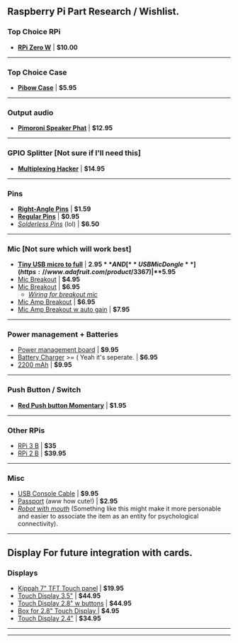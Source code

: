 ## Raspberry Pi Part Research / Wishlist.
### Top Choice RPi
- [**RPi Zero W**](https://www.adafruit.com/product/3400)   |   **$10.00**
------------
### Top Choice Case
- [**Pibow Case**](https://www.adafruit.com/product/3471)   |   **$5.95**
------------
### Output audio
- [**Pimoroni Speaker Phat**](https://www.adafruit.com/product/3401)    |   **$12.95**
------------
### GPIO Splitter [Not sure if I'll need this]
- [**Multiplexing Hacker**](https://www.adafruit.com/product/3182)    |   **$14.95**
------------
### Pins
- [**Right-Angle Pins**](https://www.adafruit.com/product/2823)   |   **$1.59**
- [**Regular Pins**](https://www.adafruit.com/product/2822)   |   **$0.95**
- [*Solderless Pins*](https://www.adafruit.com/product/3413) (lol)   |   **$6.50**
------------
### Mic [Not sure which will work best]
- [**Tiny USB micro to full**](https://www.adafruit.com/product/2910)   |   **$2.95** AND [**USB Mic Dongle**](https://www.adafruit.com/product/3367)   |   **$5.95**
- [Mic Breakout](https://www.adafruit.com/product/2716)   |   **$4.95**
- [Mic Breakout](https://www.adafruit.com/product/3421)   |   **$6.95**
  - [*Wiring for breakout mic*](https://learn.adafruit.com/adafruit-i2s-mems-microphone-breakout/raspberry-pi-wiring-and-test)
- [Mic Amp Breakout](https://www.adafruit.com/product/1063)   |   **$6.95**
- [Mic Amp Breakout w auto gain](https://www.adafruit.com/product/1713)   |   **$7.95**
------------
### Power management + Batteries
- [Power management board](https://www.adafruit.com/product/3196)   |   **$9.95**
- [Battery Charger](https://www.adafruit.com/product/1904) >= ( Yeah it's seperate.  |   **$6.95**
- [2200 mAh](https://www.adafruit.com/product/1781)   |   **$9.95**
------------
### Push Button / Switch
- [**Red Push button Momentary**](https://www.adafruit.com/product/3104)   |   **$1.95**
------------
### Other RPis
- [RPi 3 B](https://www.adafruit.com/product/3055)   |   **$35**
- [RPi 2 B](https://www.adafruit.com/product/2358)   |   **$39.95**
------------
### Misc
- [USB Console Cable](https://www.adafruit.com/product/954)   |   **$9.95**
- [Passport](https://www.adafruit.com/product/769) (aww how cute!)   |   **$2.95**
- [*Robot with mouth*](https://shop.pimoroni.com/products/scroll-bot-pi-zero-w-project-kit) (Something like this might make it more personable and easier to associate the item as an entity for psychological connectivity).
------------
## Display For future integration with cards.
### Displays
- [Kippah 7" TFT Touch panel](https://www.adafruit.com/product/2453)   |   **$19.95**
- [Touch Display 3.5"](https://www.adafruit.com/product/2441)   |   **$44.95**
- [Touch Display 2.8" w buttons](https://www.adafruit.com/product/2423)   |   **$44.95**
- [Box for 2.8" Touch Display ](https://www.adafruit.com/product/2807)   |   **$4.95**
- [Touch Display 2.4"](https://www.adafruit.com/product/2455)   |   **$34.95**
------------
------------
